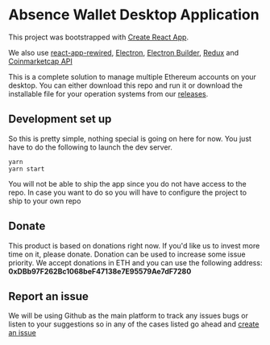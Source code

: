 # Absence Wallet Desktop Application

This project was bootstrapped with [Create React App](https://github.com/facebookincubator/create-react-app).

We also use [react-app-rewired](https://github.com/timarney/react-app-rewired), [Electron](https://electronjs.org/), [Electron Builder](https://www.electron.build/), [Redux](https://redux.js.org/) and [Coinmarketcap API](https://api.coinmarketcap.com/)

This is a complete solution to manage multiple Ethereum accounts on your desktop. You can either download this repo and run it or download the installable file for your operation systems from our [releases](https://github.com/AbsenceDevelopment/AbsenceWallet/releases/latest).

## Development set up

So this is pretty simple, nothing special is going on here for now. You just have to do the following to launch the dev server.

```
yarn
yarn start
```

You will not be able to ship the app since you do not have access to the repo. In case you want to do so you will have to configure the project to ship to your own repo

## Donate

This product is based on donations right now. If you'd like us to invest more time on it, please donate. Donation can be used to increase some issue priority. We accept donations in ETH and you can use the following address: **0xDBb97F262Bc1068beF47138e7E95579Ae7dF7280**

## Report an issue

We will be using Github as the main platform to track any issues bugs or listen to your suggestions so in any of the cases listed go ahead and [create an issue](https://github.com/AbsenceDevelopment/AbsenceWallet/issues/new)

